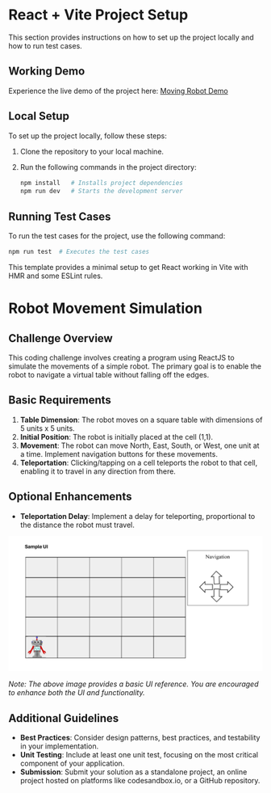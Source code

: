 # React + Vite Project Setup

This section provides instructions on how to set up the project locally and how to run test cases.

## Working Demo

Experience the live demo of the project here: [Moving Robot Demo](https://moving-robot.netlify.app/)

## Local Setup

To set up the project locally, follow these steps:

1. Clone the repository to your local machine.
2. Run the following commands in the project directory:

   ```bash
   npm install   # Installs project dependencies
   npm run dev   # Starts the development server

## Running Test Cases

To run the test cases for the project, use the following command:

```bash
npm run test  # Executes the test cases
```

This template provides a minimal setup to get React working in Vite with HMR and some ESLint rules.

# Robot Movement Simulation

## Challenge Overview

This coding challenge involves creating a program using ReactJS to simulate the movements of a simple robot. The primary goal is to enable the robot to navigate a virtual table without falling off the edges.

## Basic Requirements

1. **Table Dimension**: The robot moves on a square table with dimensions of 5 units x 5 units.
2. **Initial Position**: The robot is initially placed at the cell (1,1).
3. **Movement**: The robot can move North, East, South, or West, one unit at a time. Implement navigation buttons for these movements.
4. **Teleportation**: Clicking/tapping on a cell teleports the robot to that cell, enabling it to travel in any direction from there.

## Optional Enhancements

- **Teleportation Delay**: Implement a delay for teleporting, proportional to the distance the robot must travel.

![Robot Movement Simulation UI](image.png)

*Note: The above image provides a basic UI reference. You are encouraged to enhance both the UI and functionality.*

## Additional Guidelines

- **Best Practices**: Consider design patterns, best practices, and testability in your implementation.
- **Unit Testing**: Include at least one unit test, focusing on the most critical component of your application.
- **Submission**: Submit your solution as a standalone project, an online project hosted on platforms like codesandbox.io, or a GitHub repository.
